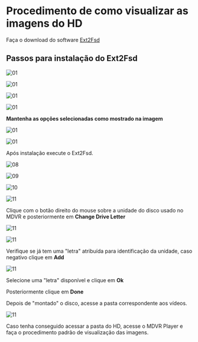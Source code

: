 # Procedimento de como visualizar as imagens do HD

Faça o download do software [Ext2Fsd](https://storage.googleapis.com/v2tech/Ext2Fsd-0.52.exe)

## Passos para instalação do Ext2Fsd

![01](01.png)

![01](02.png)

![01](03.png)

![01](04.png)

**Mantenha as opções selecionadas como mostrado na imagem**

![01](05.png)

![01](06.png)

Após instalação execute o Ext2Fsd.

![08](08.png)

![09](09.png)

![10](10.png)

![11](11.png)

Clique com o botão direito do mouse sobre a unidade do disco usado no MDVR e posteriormente em **Change Drive Letter**

![11](13.png)

![11](14.png)

Verifique se já tem uma "letra" atribuída para identificação da unidade, caso negativo clique em **Add**

![11](15.png)

Selecione uma "letra" disponível e clique em **Ok**

Posteriormente clique em **Done**

Depois de "montado" o disco, acesse a pasta correspondente aos vídeos.

![11](16.png)

Caso tenha conseguido acessar a pasta do HD, acesse o MDVR Player e faça o procedimento padrão de visualização das imagens.
